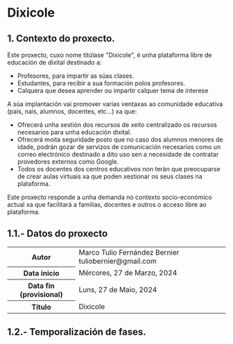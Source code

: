# Dixicole

## 1. Contexto do proxecto.

Este proxecto, cuxo nome titúlase "Dixicole", é unha plataforma libre de educación de dixital destinado a:
- Profesores, para impartir as súas clases.
- Estudantes, para recibir a sua formación polos profesores.
- Calquera que desea aprender ou impartir calquer tema de interese

A súa implantación vai promover varias ventaxas ao comunidade educativa (pais, nais, alumnos, docentes, etc...) xa que:
- Ofrecerá unha xestión dos recursos de xeito centralizado os recursos necesarios para unha educación dixital.
- Ofrecerá moita seguridade posto que no caso dos alumnos menores de idade, podrán gozar de servizos de comunicación necesarios como un correo electrónico destinado a dito uso sen a necesidade de contratar provedores externos como Google.
- Todos os docentes dos centros educativos non terán que preocuparse de crear aulas virtuais xa que poden xestionar os seus clases na plataforma.

Este proxecto responde a unha demanda no contexto socio-económico actual xa que facilitará a familias, docentes e outros o acceso libre ao plataforma.

## 1.1.- Datos do proxecto
<table>
  <tr>
    <th>Autor </th>
    <td>Marco Tulio Fernández Bernier
tuliobernier@gmail.com</td>
  </tr>
    <th>Data inicio</th>
    <td>Mércores, 27 de Marzo, 2024</td>
  </tr>
  <tr>
    <th>Data fin (provisional) </th>
    <td>Luns, 27 de Maio, 2024</td>
  </tr>
 <tr>
    <th>Título</th>
    <td>Dixicole</td>
  </tr>
</table>

## 1.2.- Temporalización de fases.

